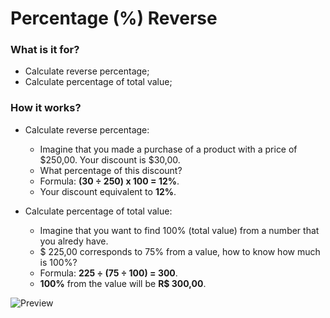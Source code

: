 # Percentage (%) Reverse

### What is it for?

 - Calculate reverse percentage;
 - Calculate percentage of total value; 
 
###  How it works?

  - Calculate reverse percentage:
    + Imagine that you made a purchase of a product with a price of $250,00. Your discount is  $30,00.
    + What percentage of this discount?
    + Formula: **(30 ÷ 250) x 100 = 12%**.
    + Your discount equivalent to **12%**.

- Calculate percentage of total value:
    + Imagine that you want to find 100% (total value) from a number that you alredy have.
    + $ 225,00 corresponds to 75% from a value, how to know how much is 100%?
    + Formula: **225 ÷ (75 ÷ 100) = 300**.
    + **100%** from the value will be **R$ 300,00**.

![Preview](https://)
